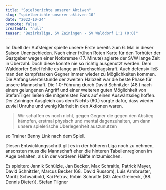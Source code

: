 ```yaml
---
title: "Spielberichte unserer Aktiven"
slug: "spielberichte-unserer-aktiven-10"
date: "2022-10-24"
promote: false
createdAt: "null"
teaser: "Bezirksliga, SV Zainingen - SV Walddorf 1:1 (0:0)"
---
```

Im Duell der Aufsteiger spielte unsere Erste bereits zum 6. Mal in dieser Saison Unentschieden. Nach einer frühen Roten Karte für den Torhüter der Gastgeber wegen einer Notbremse (17. Minute) agierte der SVW lange Zeit in Überzahl. Doch diese konnte nie so richtig ausgenutzt werden. Dem Walddorfer Spiel fehlte es lange an Durchschlagskraft. Auch defensiv ließ man den kampfstarken Gegner immer wieder zu Möglichkeiten kommen. Die Anfangsviertelstunde der zweiten Halbzeit war die beste Phase für unsere Mannschaft. Die 1:0-Führung durch David Schnitzler (48.) nach einem gelungenen Angriff und einer weiteren guten Möglichkeit von StefanTilger ließen die mitgereisten Fans auf einen Auswärtssieg hoffen. Der Zaininger Ausgleich aus dem Nichts (60.) sorgte dafür, dass wieder zuviel Unruhe und wenig Klarheit in den Aktionen waren. 

> Wir schaffen es noch nicht, gegen Gegner die gegen den Abstieg kämpfen, erstmal physisch und mental dagenzuhalten, um dann unsere spielerische Überlegenheit auszunutzen

so Trainer Benny Link nach dem Spiel.
 
Diesen Entwicklungsschritt gilt es in der höheren Liga noch zu nehmen, ansonsten muss die Mannschaft eher die hinteren Tabellenregionen im Auge behalten, als in der vorderen Hälfte mitzumischen.

Es spielten: Jannik Schülzle, Jan Becker, Max Schraitle, Patrick Mayer, David Schnitzler, Marcus Becker (68. David Russom), Luis Armbruster, Moritz Schwaibold, Kai Petruv, Robin Schraitle (80. Alex Greineck, (88. Dennis Dieter)), Stefan Tilgner
